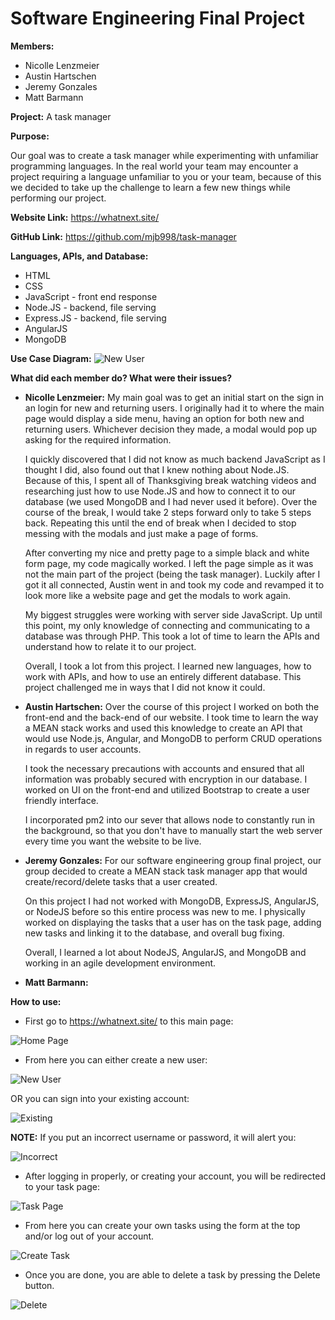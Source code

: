 # **Software Engineering Final Project**

**Members:**
* Nicolle Lenzmeier
* Austin Hartschen
* Jeremy Gonzales
* Matt Barmann

**Project:** A task manager

**Purpose:**

Our goal was to create a task manager while experimenting with unfamiliar programming languages. In the real world your team may encounter a project requiring a language unfamiliar to you or your team, because of this we decided to take up the challenge to learn a few new things while performing our project.

**Website Link:** https://whatnext.site/

**GitHub Link:** https://github.com/mjb998/task-manager

**Languages, APIs, and Database:**
* HTML
* CSS
* JavaScript - front end response
* Node.JS - backend, file serving
* Express.JS - backend, file serving
* AngularJS
* MongoDB

**Use Case Diagram:**
![New User](https://raw.githubusercontent.com/mjb998/task-manager/Nicolle/Screenshots/UseCase.png)

**What did each member do? What were their issues?**
* **Nicolle Lenzmeier:** My main goal was to get an initial start on the sign in an login for new and returning users. I originally had it to where the main page would display a side menu, having an option for both new and returning users. Whichever decision they made, a modal would pop up asking for the required information.

  I quickly discovered that I did not know as much backend JavaScript as I thought I did, also found out that I knew nothing about Node.JS. Because of this, I spent all of Thanksgiving break watching videos and researching just how to use Node.JS and how to connect it to our database (we used MongoDB and I had never used it before). Over the course of the break, I would take 2 steps forward only to take 5 steps back. Repeating this until the end of break when I decided to stop messing with the modals and just make a page of forms.

  After converting my nice and pretty page to a simple black and white form page, my code magically worked. I left the page simple as it was not the main part of the project (being the task manager). Luckily after I got it all connected, Austin went in and took my code and revamped it to look more like a website page and get the modals to work again.

  My biggest struggles were working with server side JavaScript. Up until this point, my only knowledge of connecting and communicating to a database was through PHP. This took a lot of time to learn the APIs and understand how to relate it to our project.

  Overall, I took a lot from this project. I learned new languages, how to work with APIs, and how to use an entirely different database. This project challenged me in ways that I did not know it could.  

* **Austin Hartschen:** Over the course of this project I worked on both the front-end and the back-end of our website. I took time to learn the way a MEAN stack works and used this knowledge to create an API that would use Node.js, Angular, and MongoDB to perform CRUD operations in regards to user accounts.

  I took the necessary precautions with accounts and ensured that all information was probably secured with encryption in our database. I worked on UI on the front-end and utilized Bootstrap to create a user friendly interface.

  I incorporated pm2 into our sever that allows node to constantly run in the background, so that you don't have to manually start the web server every time you want the website to be live.


* **Jeremy Gonzales:** For our software engineering group final project, our group decided to create a MEAN stack task manager app that would create/record/delete tasks that a user created.

  On this project I had not worked with MongoDB, ExpressJS, AngularJS, or NodeJS before so this entire process was new to me. I physically worked on displaying the tasks that a user has on the task page, adding new tasks and linking it to the database, and overall bug fixing.

  Overall, I learned a lot about NodeJS, AngularJS, and MongoDB and working in an agile development environment.

* **Matt Barmann:**

**How to use:**

* First go to https://whatnext.site/ to this main page:

![Home Page](https://raw.githubusercontent.com/mjb998/task-manager/Nicolle/Screenshots/ss1.png)

* From here you can either create a new user:

![New User](https://raw.githubusercontent.com/mjb998/task-manager/Nicolle/Screenshots/ss10.png)

OR you can sign into your existing account:

![Existing](https://raw.githubusercontent.com/mjb998/task-manager/Nicolle/Screenshots/ss9.png)  

**NOTE:** If you put an incorrect username or password, it will alert you:

![Incorrect](https://raw.githubusercontent.com/mjb998/task-manager/Nicolle/Screenshots/ss8.png)

* After logging in properly, or creating your account, you will be redirected to your task page:

![Task Page](https://raw.githubusercontent.com/mjb998/task-manager/Nicolle/Screenshots/ss7.png)

* From here you can create your own tasks using the form at the top and/or log out of your account.

![Create Task](https://raw.githubusercontent.com/mjb998/task-manager/Nicolle/Screenshots/ss4.png)

* Once you are done, you are able to delete a task by pressing the Delete button.

![Delete](https://raw.githubusercontent.com/mjb998/task-manager/Nicolle/Screenshots/ss5.png)
